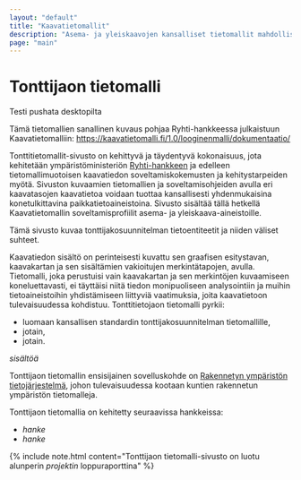 ```yaml
---
layout: "default"
title: "Kaavatietomallit"
description: "Asema- ja yleiskaavojen kansalliset tietomallit mahdollistavat kaavatietovarantojen hyödyntämisen monipuolisesti ja tehokkaasti"
page: "main"
---
```

# Tonttijaon tietomalli

Testi pushata desktopilta

Tämä tietomallien sanallinen kuvaus pohjaa Ryhti-hankkeessa julkaistuun Kaavatietomalliin: https://kaavatietomalli.fi/1.0/looginenmalli/dokumentaatio/

Tonttitietomallit-sivusto on kehittyvä ja täydentyvä kokonaisuus, jota kehitetään ympäristöministeriön [Ryhti-hankkeen](https://ym.fi/fi/ryhti) ja edelleen tietomallimuotoisen kaavatiedon soveltamiskokemusten ja kehitystarpeiden myötä. Sivuston kuvaamien tietomallien ja soveltamisohjeiden avulla eri kaavatasojen kaavatietoa voidaan tuottaa kansallisesti yhdenmukaisina konetulkittavina paikkatietoaineistoina. Sivusto sisältää tällä hetkellä Kaavatietomallin soveltamisprofiilit asema- ja yleiskaava-aineistoille.

Tämä sivusto kuvaa tonttijakosuunnitelman tietoentiteetit ja niiden väliset suhteet. 

Kaavatiedon sisältö on perinteisesti kuvattu sen graafisen esitystavan, kaavakartan ja sen sisältämien vakioitujen merkintätapojen, avulla. Tietomalli, joka perustuisi vain kaavakartan ja sen merkintöjen kuvaamiseen koneluettavasti, ei täyttäisi niitä tiedon monipuoliseen analysointiin ja muihin tietoaineistoihin yhdistämiseen liittyviä vaatimuksia, joita kaavatietoon tulevaisuudessa kohdistuu. Tonttitietojaon tietomalli pyrkii:
* luomaan kansallisen standardin tonttijakosuunnitelman tietomallille, 
* jotain,
* jotain. 

_sisältöä_

Tonttijaon tietomallin ensisijainen sovelluskohde on [Rakennetyn ympäristön tietojärjestelmä](https://ym.fi/fi/ryhti), johon tulevaisuudessa kootaan kuntien rakennetun ympäristön tietomalleja. 

Tonttijaon tietomallia on kehitetty seuraavissa hankkeissa:
* _hanke_
* _hanke_

{% include note.html content="Tonttijaon tietomalli-sivusto on luotu alunperin _projektin_ loppuraporttina" %}
